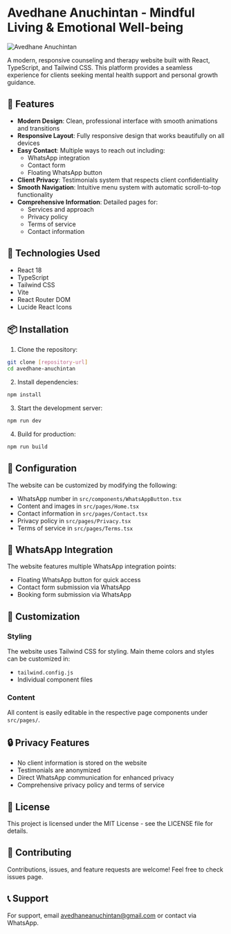 # Avedhane Anuchintan - Mindful Living & Emotional Well-being

![Avedhane Anuchintan](https://images.unsplash.com/photo-1604881991720-f91add269bed?auto=format&fit=crop&q=80&w=800)

A modern, responsive counseling and therapy website built with React, TypeScript, and Tailwind CSS. This platform provides a seamless experience for clients seeking mental health support and personal growth guidance.

## 🌟 Features

- **Modern Design**: Clean, professional interface with smooth animations and transitions
- **Responsive Layout**: Fully responsive design that works beautifully on all devices
- **Easy Contact**: Multiple ways to reach out including:
  - WhatsApp integration
  - Contact form
  - Floating WhatsApp button
- **Client Privacy**: Testimonials system that respects client confidentiality
- **Smooth Navigation**: Intuitive menu system with automatic scroll-to-top functionality
- **Comprehensive Information**: Detailed pages for:
  - Services and approach
  - Privacy policy
  - Terms of service
  - Contact information

## 🚀 Technologies Used

- React 18
- TypeScript
- Tailwind CSS
- Vite
- React Router DOM
- Lucide React Icons

## 📦 Installation

1. Clone the repository:
```bash
git clone [repository-url]
cd avedhane-anuchintan
```

2. Install dependencies:
```bash
npm install
```

3. Start the development server:
```bash
npm run dev
```

4. Build for production:
```bash
npm run build
```

## 🔧 Configuration

The website can be customized by modifying the following:

- WhatsApp number in `src/components/WhatsAppButton.tsx`
- Content and images in `src/pages/Home.tsx`
- Contact information in `src/pages/Contact.tsx`
- Privacy policy in `src/pages/Privacy.tsx`
- Terms of service in `src/pages/Terms.tsx`

## 📱 WhatsApp Integration

The website features multiple WhatsApp integration points:
- Floating WhatsApp button for quick access
- Contact form submission via WhatsApp
- Booking form submission via WhatsApp

## 🎨 Customization

### Styling
The website uses Tailwind CSS for styling. Main theme colors and styles can be customized in:
- `tailwind.config.js`
- Individual component files

### Content
All content is easily editable in the respective page components under `src/pages/`.

## 🔒 Privacy Features

- No client information is stored on the website
- Testimonials are anonymized
- Direct WhatsApp communication for enhanced privacy
- Comprehensive privacy policy and terms of service

## 📄 License

This project is licensed under the MIT License - see the LICENSE file for details.

## 🤝 Contributing

Contributions, issues, and feature requests are welcome! Feel free to check issues page.

## 📞 Support

For support, email avedhaneanuchintan@gmail.com or contact via WhatsApp.
